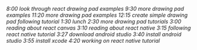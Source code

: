 _8:00  look through react drawing pad examples_
_9:30 more drawing pad examples_
_11:20 more drawing pad examples_
_12:15 create simple drawing pad following tutorial_
_1:30 lunch_
_2:30 more drawing pad tutorials_
_3:00 reading about react canvas_
_3:10 reading about react native_
_3:15 following react native tutorial_
_3:27 download android studio_
_3:40 install android studio_
_3:55 install xcode_
_4:20 working on react native tutorial_
